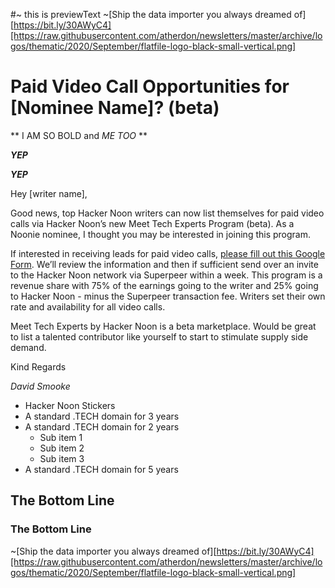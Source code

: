 #~ this is previewText
~[Ship the data importer you always dreamed of][https://bit.ly/30AWyC4][https://raw.githubusercontent.com/atherdon/newsletters/master/archive/logos/thematic/2020/September/flatfile-logo-black-small-vertical.png]

# Paid Video Call Opportunities for [Nominee Name]? (beta)

** I AM SO BOLD and _ME TOO_ **    

**_YEP_**
   
***YEP*** 

Hey [writer name],

Good news, top Hacker Noon writers can now list themselves for paid video calls via Hacker Noon’s new Meet Tech Experts Program (beta). As a Noonie nominee, I thought you may be interested in joining this program. 

If interested in receiving leads for paid video calls, [please fill out this Google Form](https://docs.google.com/forms/d/e/1FAIpQLSce_si23Kc8Ydmv27J9Z4f_BdwY5VWczKDGtZBGtUPCsbDW0Q/viewform). We’ll review the information and then if sufficient send over an invite to the Hacker Noon network via Superpeer within a week. This program is a revenue share with 75% of the earnings going to the writer and 25% going to Hacker Noon - minus the Superpeer transaction fee. Writers set their own rate and availability for all video calls. 

Meet Tech Experts by Hacker Noon is a beta marketplace. Would be great to list a talented contributor like yourself to start to stimulate supply side demand. 

Kind Regards

*David Smooke*

*   Hacker Noon Stickers
*   A standard .TECH domain for 3 years
*   A standard .TECH domain for 2 years
    *   Sub item 1
    *   Sub item 2
    *   Sub item 3
*   A standard .TECH domain for 5 years


## The Bottom Line


### The Bottom Line

~[Ship the data importer you always dreamed of][https://bit.ly/30AWyC4][https://raw.githubusercontent.com/atherdon/newsletters/master/archive/logos/thematic/2020/September/flatfile-logo-black-small-vertical.png]
